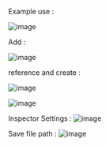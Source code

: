 Example use :

![image](https://github.com/BaranOzcelik/UnityDataSaveSystem/assets/86208132/ddfe19c5-df73-4481-85dc-7fb9b272e84c)

Add :

![image](https://github.com/BaranOzcelik/UnityDataSaveSystem/assets/86208132/ccb02077-646b-4715-9da2-b1a2bec82f0b)

reference and create :

![image](https://github.com/BaranOzcelik/UnityDataSaveSystem/assets/86208132/e82b5233-2d72-4bf8-962a-2ca386cde1be)

![image](https://github.com/BaranOzcelik/UnityDataSaveSystem/assets/86208132/219fa548-c9e1-4110-82a6-92444b490e05)

Inspector Settings :
![image](https://github.com/BaranOzcelik/UnityDataSaveSystem/assets/86208132/ed8077fc-b372-4c6a-954c-5b35fba19577)

Save file path :
![image](https://github.com/BaranOzcelik/UnityDataSaveSystem/assets/86208132/656a5827-1c95-440d-aef5-c72916e8ed82)
